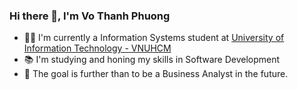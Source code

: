 ### Hi there 👋, I'm Vo Thanh Phuong
+ 👨‍🎓 I'm currently a Information Systems student at [University of Information Technology - VNUHCM](https://en.uit.edu.vn/overview-vnuhcm-university-information-technology)
+ 📚 I'm studying and honing my skills in Software Development
+ 🌱 The goal is further than to be a Business Analyst in the future.
